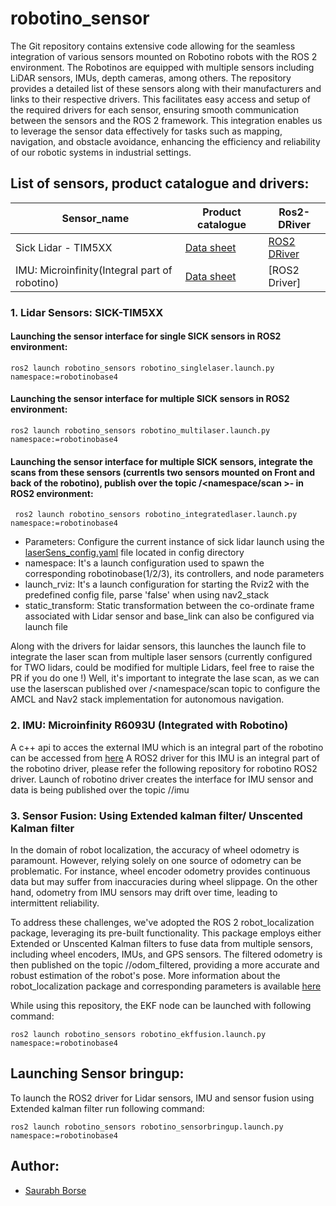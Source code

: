# robotino_sensor
The Git repository contains extensive code allowing for the seamless integration of various sensors mounted on Robotino robots 
with the ROS 2 environment. The Robotinos are equipped with multiple sensors including LiDAR sensors, IMUs, depth cameras, among others. The repository provides a detailed 
list of these sensors along with their manufacturers and links to their respective drivers. This facilitates easy access and 
setup of the required drivers for each sensor, ensuring smooth communication between the sensors and the ROS 2 framework. This 
integration enables us to leverage the sensor data effectively for tasks such as mapping, navigation, and obstacle avoidance, 
enhancing the efficiency and reliability of our robotic systems in industrial settings.

## List of sensors, product catalogue and drivers:

| Sensor_name | Product catalogue | Ros2-DRiver  |
| --------    | --------          | --------     |
| Sick Lidar - TIM5XX   | [Data sheet](https://cdn.sick.com/media/pdf/4/44/444/dataSheet_TiM571-2050101_1075091_en.pdf)      | [ROS2 DRiver](https://github.com/SICKAG/sick_scan_xd)      |
| IMU: Microinfinity(Integral part of robotino) | [Data sheet](chrome-extension://efaidnbmnnnibpcajpcglclefindmkaj/https://ip.festo-didactic.com/InfoPortal/Robotino/document/gyro.pdf)           | [ROS2 Driver]       |

### 1. Lidar Sensors: SICK-TIM5XX

#### Launching the sensor interface for single SICK sensors in ROS2 environment: 

    ros2 launch robotino_sensors robotino_singlelaser.launch.py namespace:=robotinobase4

#### Launching the sensor interface for multiple SICK sensors in ROS2 environment: 

    ros2 launch robotino_sensors robotino_multilaser.launch.py namespace:=robotinobase4

#### Launching the sensor interface for multiple SICK sensors, integrate the scans from these sensors (currentls two sensors mounted on Front and  back of the robotino), publish over the topic /<namespace/scan >- in ROS2 environment: 

     ros2 launch robotino_sensors robotino_integratedlaser.launch.py namespace:=robotinobase4

 - Parameters: Configure the current instance of sick lidar launch using the [laserSens_config.yaml](https://github.com/carologistics/ros2-navigation/blob/sborse/ros2_fullstack/robotino_sensors/config/laserSens_config.yaml) file located in config directory
 - namespace: It's a launch configuration used to spawn the corresponding robotinobase(1/2/3), its controllers, and node parameters
 - launch_rviz: It's a launch configuration for starting the Rviz2 with the predefined config file, parse 'false' when using nav2_stack
 - static_transform: Static transformation between the co-ordinate frame associated with Lidar sensor and base_link can also be configured via launch file

Along with the drivers for laidar sensors, this launches the launch file to integrate the laser scan from multiple laser sensors (currently
configured for TWO lidars, could be modified for multiple Lidars, feel free to raise the PR if you do one !)
Well, it's important to integrate the lase scan, as we can use the laserscan published over /<namespace/scan topic to configure the AMCL and Nav2 stack
implementation for autonomous navigation.


### 2. IMU: Microinfinity R6093U (Integrated with Robotino)

A c++ api to acces the external IMU which is an integral part of the robotino can be accessed from [here](https://doc.openrobotino.org/download/RobotinoAPI2/rec_robotino_api2/classrec_1_1robotino_1_1api2_1_1_gyroscope_ext.html)
A ROS2 driver for this IMU is an integral part of the robotino driver, please refer the following repository for robotino ROS2 driver.
Launch of robotino driver creates the interface for IMU sensor and data is being published over the topic /<namespace>/imu

### 3. Sensor Fusion: Using Extended kalman filter/ Unscented Kalman filter

In the domain of robot localization, the accuracy of wheel odometry is paramount. However, relying solely on one source of odometry can be problematic. For instance, wheel encoder odometry provides continuous data but may suffer from inaccuracies during wheel slippage. On the other hand, odometry from IMU sensors may drift over time, leading to intermittent reliability.

To address these challenges, we've adopted the ROS 2 robot_localization package, leveraging its pre-built functionality. This package employs either Extended or Unscented Kalman filters to fuse data from multiple sensors, including wheel encoders, IMUs, and GPS sensors. The filtered odometry is then published on the topic /<namespace>/odom_filtered, providing a more accurate and robust estimation of the robot's pose.
More information about the robot_localization package and corresponding parameters is available [here](http://docs.ros.org/en/melodic/api/robot_localization/html/index.html)

While using this repository, the EKF node can be launched with following command: 

    ros2 launch robotino_sensors robotino_ekffusion.launch.py namespace:=robotinobase4


## Launching Sensor bringup:

To launch the ROS2 driver for Lidar sensors, IMU and sensor fusion using Extended kalman filter run following command:

    ros2 launch robotino_sensors robotino_sensorbringup.launch.py namespace:=robotinobase4

## Author: 

- [Saurabh Borse](https://github.com/borsesaurabh2022)




  

